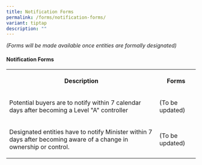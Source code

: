 ```yaml
---
title: Notification Forms
permalink: /forms/notification-forms/
variant: tiptap
description: ""
---
```

<p><em>(Forms will be made available once entities are formally designated)</em>
</p>
<h4><strong>Notification Forms</strong></h4>
<table>
<tbody>
<tr>
<th rowspan="1" colspan="1">
<p>Description</p>
</th>
<th rowspan="1" colspan="1">
<p>Forms</p>
</th>
</tr>
<tr>
<td rowspan="1" colspan="1">
<p>Potential buyers are to notify within 7 calendar days after becoming a
Level "A" controller</p>
</td>
<td rowspan="1" colspan="1">
<p>(To be updated)</p>
</td>
</tr>
<tr>
<td rowspan="1" colspan="1">
<p>Designated entities have to notify Minister within 7 days after becoming
aware of a change in ownership or control.</p>
</td>
<td rowspan="1" colspan="1">
<p>(To be updated)</p>
</td>
</tr>
</tbody>
</table>
<p></p>
<p></p>
